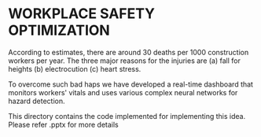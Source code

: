 # WORKPLACE SAFETY OPTIMIZATION

According to estimates, there are around 30 deaths per 1000 construction workers per year. The three major reasons for the injuries are 
(a) fall for heights
(b) electrocution
(c) heart stress.

To overcome such bad haps we have developed a real-time dashboard that monitors workers' vitals and uses various complex neural networks for hazard detection.

This directory contains the code implemented for implementing this idea. Please refer .pptx for more details



